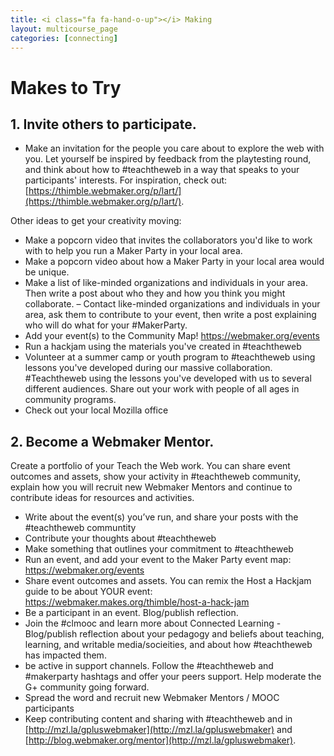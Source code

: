 ```yaml
---
title: <i class="fa fa-hand-o-up"></i> Making
layout: multicourse_page
categories: [connecting]
---
```



# Makes to Try

## 1. Invite others to participate.

- Make an invitation for the people you care about to explore the web with you. Let yourself be inspired by feedback from the playtesting round, and think about how to #teachtheweb in a way that speaks to your participants' interests. For inspiration, check out: [https://thimble.webmaker.org/p/lart/](https://thimble.webmaker.org/p/lart/).

Other ideas to get your creativity moving:

- Make a popcorn video that invites the collaborators you'd like to work with to help you run a Maker Party in your local area.
- Make a popcorn video about how a Maker Party in your local area would be unique.
- Make a list of like-minded organizations and individuals in your area. Then write a post about who they and how you think you might collaborate.
– Contact like-minded organizations and individuals in your area, ask them to contribute to your event, then write a post explaining who will do what for your #MakerParty.
- Add your event(s) to the Community Map! https://webmaker.org/events
- Run a hackjam using the materials you've created in #teachtheweb
- Volunteer at a summer camp or youth program to #teachtheweb using lessons you've developed during our massive collaboration. #Teachtheweb using the lessons you've developed with us to several different audiences. Share out your work with people of all ages in community programs.
- Check out your local Mozilla office

## 2. Become a Webmaker Mentor. 
Create a portfolio of your Teach the Web work. You can share event outcomes and assets, show your activity in #teachtheweb community, explain how you will recruit new Webmaker Mentors and continue to contribute ideas for resources and activities. 

- Write about the event(s) you’ve run, and share your posts with the #teachtheweb communtity
- Contribute your thoughts about #teachtheweb
- Make something that outlines your commitment to #teachtheweb
- Run an event, and add your event to the Maker Party event map: https://webmaker.org/events
- Share event outcomes and assets. You can remix the Host a Hackjam guide to be about YOUR event: https://webmaker.makes.org/thimble/host-a-hack-jam
- Be a participant in an event. Blog/publish reflection.
- Join the #clmooc and learn more about Connected Learning
-Blog/publish reflection about your pedagogy and beliefs about teaching, learning, and writable media/socieities, and about how #teachtheweb has impacted them.
- be active in support channels. Follow the #teachtheweb and #makerparty hashtags and offer your peers support. Help moderate the G+ community going forward.
- Spread the word and recruit new Webmaker Mentors / MOOC participants
- Keep contributing content and sharing with #teachtheweb and in [http://mzl.la/gpluswebmaker](http://mzl.la/gpluswebmaker) and [http://blog.webmaker.org/mentor](http://mzl.la/gpluswebmaker).


